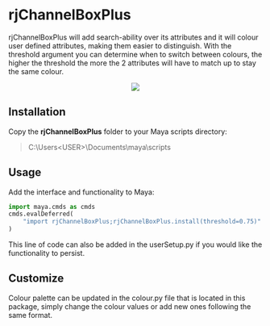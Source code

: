 # rjChannelBoxPlus
rjChannelBoxPlus will add search-ability over its attributes and it will colour user defined attributes, making them easier to distinguish. With the threshold argument you can determine when to switch between colours, the higher the threshold the more the 2 attributes will have to match up to stay the same colour.

<p align="center"><img src="https://github.com/robertjoosten/rjChannelBoxPlus/blob/master/README.gif"></p>

## Installation
Copy the **rjChannelBoxPlus** folder to your Maya scripts directory:
> C:\Users\<USER>\Documents\maya\scripts

## Usage
Add the interface and functionality to Maya:
```python
import maya.cmds as cmds
cmds.evalDeferred(
    "import rjChannelBoxPlus;rjChannelBoxPlus.install(threshold=0.75)"
)
```
This line of code can also be added in the userSetup.py if you would like the functionality to persist.
  
## Customize
Colour palette can be updated in the colour.py file that is located in this package, simply change the colour values or add new ones following the same format.
